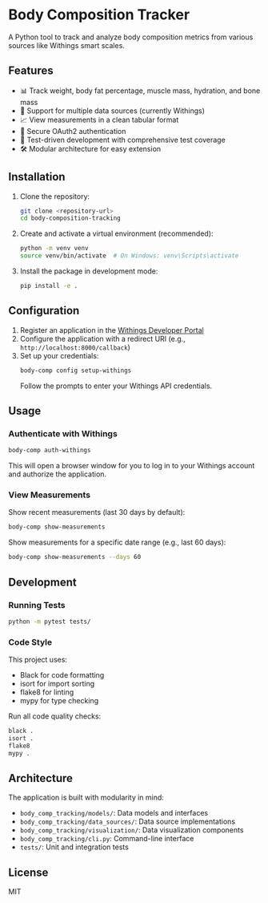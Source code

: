 # Body Composition Tracker

A Python tool to track and analyze body composition metrics from various sources like Withings smart scales.

## Features

- 📊 Track weight, body fat percentage, muscle mass, hydration, and bone mass
- 🔄 Support for multiple data sources (currently Withings)
- 📈 View measurements in a clean tabular format
- 🔐 Secure OAuth2 authentication
- 🧪 Test-driven development with comprehensive test coverage
- 🛠️ Modular architecture for easy extension

## Installation

1. Clone the repository:
   ```bash
   git clone <repository-url>
   cd body-composition-tracking
   ```

2. Create and activate a virtual environment (recommended):
   ```bash
   python -m venv venv
   source venv/bin/activate  # On Windows: venv\Scripts\activate
   ```

3. Install the package in development mode:
   ```bash
   pip install -e .
   ```

## Configuration

1. Register an application in the [Withings Developer Portal](https://account.withings.com/partner/dashboard)
2. Configure the application with a redirect URI (e.g., `http://localhost:8000/callback`)
3. Set up your credentials:
   ```bash
   body-comp config setup-withings
   ```
   Follow the prompts to enter your Withings API credentials.

## Usage

### Authenticate with Withings

```bash
body-comp auth-withings
```

This will open a browser window for you to log in to your Withings account and authorize the application.

### View Measurements

Show recent measurements (last 30 days by default):
```bash
body-comp show-measurements
```

Show measurements for a specific date range (e.g., last 60 days):
```bash
body-comp show-measurements --days 60
```

## Development

### Running Tests

```bash
python -m pytest tests/
```

### Code Style

This project uses:
- Black for code formatting
- isort for import sorting
- flake8 for linting
- mypy for type checking

Run all code quality checks:
```bash
black .
isort .
flake8
mypy .
```

## Architecture

The application is built with modularity in mind:

- `body_comp_tracking/models/`: Data models and interfaces
- `body_comp_tracking/data_sources/`: Data source implementations
- `body_comp_tracking/visualization/`: Data visualization components
- `body_comp_tracking/cli.py`: Command-line interface
- `tests/`: Unit and integration tests

## License

MIT
